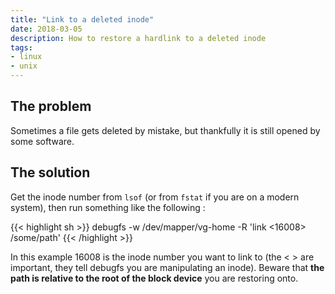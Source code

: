```yaml
---
title: "Link to a deleted inode"
date: 2018-03-05
description: How to restore a hardlink to a deleted inode
tags:
- linux
- unix
---
```


## The problem

Sometimes a file gets deleted by mistake, but thankfully it is still opened by some software.

## The solution

Get the inode number from `lsof` (or from `fstat` if you are on a modern system), then run something like the following :

{{< highlight sh >}}
debugfs -w /dev/mapper/vg-home -R 'link <16008> /some/path'
{{< /highlight >}}

In this example 16008 is the inode number you want to link to (the < > are important, they tell debugfs you are manipulating an inode). Beware that **the path is relative to the root of the block device** you are restoring onto.

